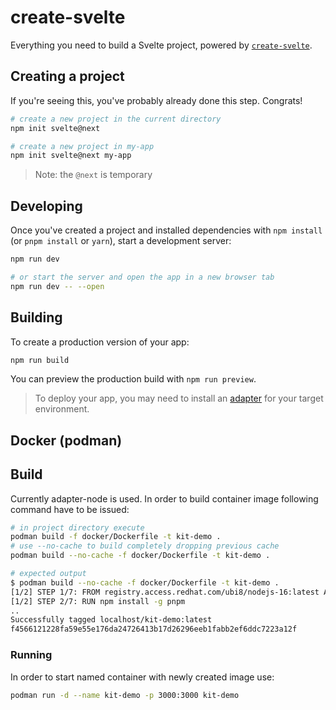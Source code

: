 # create-svelte

Everything you need to build a Svelte project, powered by [`create-svelte`](https://github.com/sveltejs/kit/tree/master/packages/create-svelte).

## Creating a project

If you're seeing this, you've probably already done this step. Congrats!

```bash
# create a new project in the current directory
npm init svelte@next

# create a new project in my-app
npm init svelte@next my-app
```

> Note: the `@next` is temporary

## Developing

Once you've created a project and installed dependencies with `npm install` (or `pnpm install` or `yarn`), start a development server:

```bash
npm run dev

# or start the server and open the app in a new browser tab
npm run dev -- --open
```

## Building

To create a production version of your app:

```bash
npm run build
```

You can preview the production build with `npm run preview`.

> To deploy your app, you may need to install an [adapter](https://kit.svelte.dev/docs#adapters) for your target environment.

## Docker (podman)

## Build 

Currently adapter-node is used. In order to build container image following command have to be issued: 

```bash
# in project directory execute 
podman build -f docker/Dockerfile -t kit-demo .
# use --no-cache to build completely dropping previous cache
podman build --no-cache -f docker/Dockerfile -t kit-demo . 

# expected output 
$ podman build --no-cache -f docker/Dockerfile -t kit-demo .
[1/2] STEP 1/7: FROM registry.access.redhat.com/ubi8/nodejs-16:latest AS builder
[1/2] STEP 2/7: RUN npm install -g pnpm
..
Successfully tagged localhost/kit-demo:latest
f4566121228fa59e55e176da24726413b17d26296eeb1fabb2ef6ddc7223a12f
```
### Running 

In order to start named container with newly created image use:

```bash
podman run -d --name kit-demo -p 3000:3000 kit-demo

```

